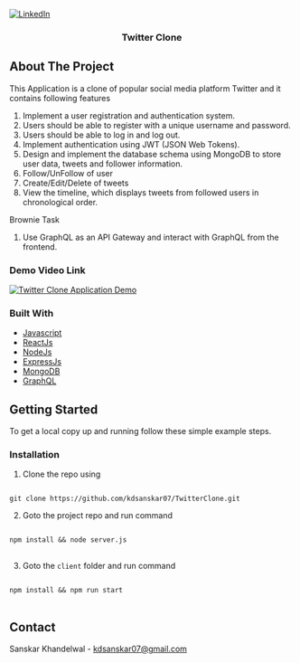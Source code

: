 [![LinkedIn][linkedin-shield]][linkedin-url]

<!-- PROJECT LOGO -->
<p align="center">
  <a href="https://github.com/kdsanskar07/TwitterClone">
  </a>
  <h3 align="center">Twitter Clone</h3>
</p>

<!-- TABLE OF CONTENTS
<details open="open">
  <summary>Table of Contents</summary>
  <ol>
    <li>
      <a href="#about-the-project">About The Project</a>
      <ul>
        <li><a href="#built-with">Built With</a></li>
      </ul>
    </li>
    <li>
      <a href="#getting-started">Getting Started</a>
      <ul>
        <li><a href="#prerequisites">Prerequisites</a></li>
        <li><a href="#installation">Installation</a></li>
      </ul>
    </li>

  </ol>
</details> -->

<!-- ABOUT THE PROJECT -->

## About The Project

This Application is a clone of popular social media platform Twitter and it contains following features

1. Implement a user registration and authentication system.
2. Users should be able to register with a unique username and password.
3. Users should be able to log in and log out.
4. Implement authentication using JWT (JSON Web Tokens).
5. Design and implement the database schema using MongoDB to store user data, tweets and follower information.
6. Follow/UnFollow of user
7. Create/Edit/Delete of tweets
8. View the timeline, which displays tweets from followed users in chronological order.

Brownie Task

1. Use GraphQL as an API Gateway and interact with GraphQL from the frontend.

### Demo Video Link

[![Twitter Clone Application Demo](https://drive.google.com/file/d/1gnUslE035V1QIHwNHVcssaf56CrTTKPq/view?usp=sharing)](https://drive.google.com/file/d/1gnUslE035V1QIHwNHVcssaf56CrTTKPq/view?usp=sharing)

<!-- ### Timeline

![Timeline][timeline]


### Flow Chart

![flowchart][flowchart] -->

### Built With

- [Javascript](https://www.javascript.com/)
- [ReactJs](https://reactjs.org/)
- [NodeJs](https://nodejs.org/en/)
- [ExpressJs](https://expressjs.com/)
- [MongoDB](https://www.mongodb.com/)
- [GraphQL](https://graphql.org/)

<!-- GETTING STARTED -->

## Getting Started

To get a local copy up and running follow these simple example steps.

<!-- ### Prerequisites

- npm
  sh
  npm install npm@latest -g -->

### Installation

1. Clone the repo using
<pre>
<code>
git clone https://github.com/kdsanskar07/TwitterClone.git</code>
</pre>

2. Goto the project repo and run command

<pre>
<code>
npm install && node server.js
</code>
</pre>

3. Goto the `client` folder and run command
<pre>
<code>
npm install && npm run start
</code>
</pre>

<!-- USAGE EXAMPLES

## Usage

This web application allows user to have a convinient video conversation.

For User Manual, please refer to the [User Manual](https://example.com) -->

<!-- CONTACT -->

## Contact

Sanskar Khandelwal - kdsanskar07@gmail.com

<!-- ACKNOWLEDGEMENTS -->

<!-- ## Acknowledgements -->

<!-- I would like to express my special thanks of gratitude to my mentor Ms Himadri Kakar and Mr Akash Goyal as well as Microsoft who gave me the golden opportunity to do this wonderful project in Engage, which also helped me in doing a lot of Research and I came to know about so many new things I am really thankful to them.
Secondly I would also like to thank Chaitanya Mathur and my friends who helped me a lot in finalizing this project within the limited time frame. -->

<!-- MARKDOWN LINKS & IMAGES -->
<!-- https://www.markdownguide.org/basic-syntax/#reference-style-links -->

[linkedin-shield]: https://img.shields.io/badge/-LinkedIn-black.svg?style=for-the-badge&logo=linkedin&colorB=555
[linkedin-url]: https://www.linkedin.com/in/sanskar-khandelwal-337347161/

<!-- [timeline]: images/timeline.jpg
[flowchart]: images/flowdiagram.jpg -->

